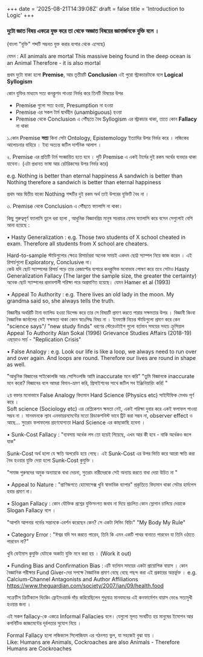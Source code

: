 +++
date = '2025-08-21T14:39:08Z'
draft = false
title = 'Introduction to Logic'
+++
### দুটো জ্ঞাত বিষয় একত্রে যুক্ত করে তা থেকে অজ্ঞাত বিষয়ের জ্ঞানার্জনকে যুক্তি বলে ।
  (বাংলা "যুক্তি" শব্দটি সম্ভবত যুক্ত করার ব্যপার থেকে এসেছে)

যেমন :
All animals are mortal
This massive being found in the deep ocean is an Animal
Therefore - it is also mortal

প্রথম দুটো বাক্য হলো **Premise**, আর তৃতীয়টি **Conclusion** 
এই পুরো স্ট্রাকচারটাকে বলে **Logical Syllogism** 

>

কোন যুক্তির মাধ্যমে সত্য কনক্লুশন পাওয়া নির্ভর করে তিনটি বিষয়ের উপর 
- Premise গুলো সত্য হওয়া, Presumption  না হওয়া
- Premise এর সকল টার্ম দ্ব্যর্থহীন (unambiguous) হওয়া 
- Premise থেকে Conclusion এ পৌঁছতে বৈধ Syllogism এর স্ট্রাকচার থাকা, তাতে কোন **Fallacy** না থাকা  

১.কোন Premise **সত্য** কিনা সেটা Ontology, Epistemology ইত্যাদির উপর নির্ভর করে । লজিকের আলোচনার বাহিরে । ইহা অত্যন্ত জটিল দার্শনিক আলাপ । 

২. Premise এর প্রতিটি টার্ম সংজ্ঞায়িত হতে হবে । দুটি Premise এ একই টার্মের দুই রকম অর্থের ব্যবহার থাকা যাবেনা। (এটা প্রধানত ভাষা আর রেটরিকসের উপর নির্ভর করে)

e.g. 
Nothing is better than eternal happiness
A sandwich is better than Nothing
therefore a sandwich is better than eternal happiness

প্রথম আর দ্বিতীয় বাক্যে Nothing শব্দটির দুই রকম অর্থ তাই উপরের যুক্তিটি বৈধ না । 

>

৩. Premise থেকে Conclusion  এ পৌঁছতে ফ্যালাসি না থাকা। 

কিছু গুরুত্বপূর্ণ ফ্যালাসি তুলে ধরা হলো , আধুনিক বিজ্ঞানপ্রিয় মানুষ সচরাচর যেসব ফ্যালাসি করে বসেন সেগুলোই বেশি আনা হয়েছে : 

• Hasty Generalization : 
e.g.
Those two students of X school cheated in exam.
Therefore all students from X school are cheaters. 

Hard-to-sample স্টাডিগুলোর ক্ষেত্রে রিসার্চাররা অনেক সময়ই একদম ছোট্ট স্যাম্পল নিয়ে কাজ করেন । এই রিসার্চগুলো Exploratory, Conclusive না।  
কেউ যদি ছোট স্যাম্পলের রিসার্চ পড়ে তার রেজাল্টের ব্যপারে কনক্লুসিভ মনোভাব পোষণ করে তবে সেটাও Hasty Generalization Fallacy 
(The larger the sample size, the greater the certainty) 
অনেক ছোট স্যাম্পলের প্রভাবশালী পরিক্ষা পরে অপ্রমাণিত হয়েছে। 
যেমন Hamer et al (1993) 



• Appeal To Authority : 
e.g.
There lives an old lady in the moon. My grandma said so, she always tells the truth.


বিজ্ঞানীর অথরিটি টানা ভ্যালিড হওয়া ডিপেন্ড করে তার সে বিষয়টি প্রমাণ করতে পারার সক্ষমতার উপর । বিজ্ঞানী কিংবা বৈজ্ঞানিক জার্নালের সেই সক্ষমতা থাকা কোন স্বতঃসিদ্ধ বিষয় না ।  ইনফ্যাক্ট নিচের স্টাডিগুলো প্রমাণ করে কেন "science says"/ "new study finds" ধরণের স্টেরেওটাইপ গুলো বর্তমান সময়ের সবচে ক্রুসিয়াল Appeal To Authority
Alan Sokal (1996)
Grievance Studies Affairs (2018-19)
এছাড়াও সার্চ - "Replication Crisis" 



• False Analogy : 
e.g.
Look our life is like a loop, we always need to run over and over again.
And loops are round.
Therefore our lives are round in shape as well.

"আধুনিক বিজ্ঞানের সাইকোলজি আর সোশিওলজি আমি inaccurate মনে করি"
"তুমি বিজ্ঞানকে inaccurate মনে করো? বিজ্ঞানের বলে আমরা বিমান-ভ্রমণ করি, প্রিসাইশনের সাথে জটিল সব ইঞ্জিনিয়ারিং করি! "

২য় বক্তার মনোভাবে False Analogy বিদ্যমান 
Hard Science (Physics etc) সাইন্টিফিক মেথড পূর্ণ করে ।  
Soft science (Sociology etc) এর রেপ্লিকেশন ক্ষমতা নেই, একই পরিক্ষা দুবার করে একই ফলাফল পাওয়া সম্ভব না । মানবমনকে ল্যাব এনভায়রনমেন্টের মতো রিডাকশনিস্ট ভাবে ট্রিট করা সম্ভব না, observer effect  ও আছে...   সুতরাং ফলাফলের গ্রহণযোগ্যতা Hard Science এর কাছাকাছি হবেনা । 




• Sunk-Cost Fallacy : 
"ব্যবসায় অর্ধেক লস তো হয়েই গিয়েছে, এখন আর কী হবে - বাকি অর্ধেকও জলে যাক"

Sunk-Cost অর্থ হলো যে ক্ষতি অলরেডি হয়ে গেছে।  এই Sunk-Cost এর উপর ভিত্তি করে আরো ক্ষতি করা বৈধ হওয়ার যুক্তি দেয়া হলো Sunk-Cost কুযুক্তি । 

"সমাজ পুরুষদের অমুক অন্যায়কে বাধা দেয়না, সুতরাং নারীদেরকে সেই অন্যায় করতে বাধা দেয়া উচিত না "




• Appeal to Nature :
"প্রাণিজগতে হোমোসেক্স খুবি স্বাভাবিক ব্যাপার" 
প্রকৃতিতে বিদ্যমান থাকা সেটার হার্মলেস হবার প্রমাণ না। 



• Slogan Fallacy :
কোন যৌক্তিক প্রশ্নের যুক্তিসংগত জবাব না দিয়ে প্রচলিত কোন স্লোগান চালিয়ে দেয়াকে Slogan Fallacy বলে । 

"আপনি আপনার গর্ভের সন্তানকে এবর্শন করেছেন কেন? সে একটা লিভিং বিয়িং"
"My Body My Rule"





• Category Error : 
"ঈশ্বর যদি সব করতে পারেন, তিনি কি এমন একটি পাথর বানাতে পারবেন যা তিনি ওঠাতে পারবেন না?"

খুবি ফেইমাস কুযুক্তি যেটাকে অকাট্য যুক্তি মনে করা হয় । 
(Work it out)



• Funding Bias and Confirmation Bias :
এটি বর্তমান সময়ের একটা প্রায়োগিক বায়াস । 
কোন বৈজ্ঞানিক পরীক্ষার Fund Giver-দের সপক্ষে বৈজ্ঞানিক প্রমাণ বেছে বেছে পছন্দ করা এই প্রকারের অন্তর্ভুক্ত । 
e.g. 
Calcium-Channel Antagonists and Author Affiliations
https://www.theguardian.com/society/2007/jan/09/health.food



সক্রেটিস ক্রিটিক্যাল থিংকিং ফ্রেইমওয়ার্ক দাঁড় করিয়েছিলেন শুধুমাত্র মানবমনের এই কনফার্মেশন বায়াস ভেঙে সত্যমুখী হওয়ার জন্য । 

এই সকল fallacy-কে একত্রে Informal Fallacies বলে।  যেগুলো মূলত সংঘটিত হয় মানুষের ইমোশন আর কগনিটিভ জাজমেন্টের দূর্বলতার সুযোগ নিয়ে । 


Formal Fallacy হলো লজিক্যাল সিলোজিযম এর গঠনগত ভুল,  যা সহজেই বুঝা যায় ।  
Like: Humans are Animals, Cockroaches are also Animals - Therefore Humans are Cockroaches 